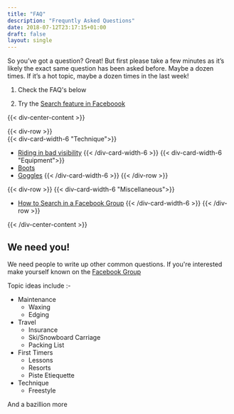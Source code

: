 ```yaml
---
title: "FAQ"
description: "Frequntly Asked Questions"
date: 2018-07-12T23:17:15+01:00
draft: false
layout: single
---
```


So you’ve got a question? Great! But first please take a few minutes as it’s likely the exact same question has been asked before. Maybe a dozen times. If it’s a hot topic, maybe a dozen times in the last week!

1. Check the FAQ's below
        
2. Try the [Search feature in Faceboook](/faq/searching-facebook/)

{{< div-center-content >}}

{{< div-row >}}    
    {{< div-card-width-6 "Technique">}}
* [Riding in bad visibility](/faq/bad-visibility)
    {{< /div-card-width-6 >}}
    {{< div-card-width-6 "Equipment">}}
* [Boots](boots/)
* [Goggles](goggles/)
    {{< /div-card-width-6 >}}
{{< /div-row >}}

{{< div-row >}}
    {{< div-card-width-6 "Miscellaneous">}}            
* [How to Search in a Facebook Group](/faq/searching-facebook/)
    {{< /div-card-width-6 >}}
{{< /div-row >}}

{{< /div-center-content >}}

## We need you!

We need people to write up other common questions. If you're interested make yourself known on the [Facebook Group](https://www.facebook.com/groups/Billysnowmates/)

Topic ideas include :-

* Maintenance
    * Waxing
    * Edging
* Travel
    * Insurance
    * Ski/Snowboard Carriage
    * Packing List
* First Timers
    * Lessons
    * Resorts
    * Piste Etiequette
* Technique
    * Freestyle    

And a bazillion more